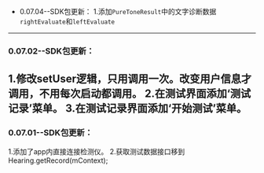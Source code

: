 - 0.07.04--SDK包更新：
 1.添加`PureToneResult`中的文字诊断数据`rightEvaluate`和`leftEvaluate`
---
### 0.07.02--SDK包更新：
 1.修改setUser逻辑，只用调用一次。改变用户信息才调用，不用每次启动都调用。
 2.在测试界面添加‘测试记录’菜单。
 3.在测试记录界面添加‘开始测试’菜单。
---
### 0.07.01--SDK包更新：
 1.添加了app内直接连接检测仪。
 2.获取测试数据接口移到 Hearing.getRecord(mContext);